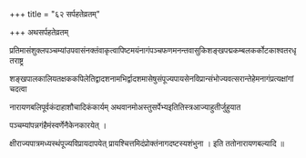 +++
title = "६२ सर्पहतेव्रतम्"

+++
अथसर्पहतेव्रतम्

प्रतिमासंशुक्लपञ्चम्यांउपवासंनक्तंवाकृत्वापिष्टमयंनागंपञ्चफणमनन्तवासुकिशङ्खपद्मकम्बलकर्कोटकाश्वतरधृतराष्ट्र

शङ्खपालकालियतक्षककपिलेतिद्वादशनामभिर्द्वादशमासेषुसंपूज्यपायसेनविप्रान्संभोज्यवत्सरान्तेहेमनागंप्रत्यक्षांगांचदत्वा

नारायणबलिपूर्वकंदाहाशौचादिकंकार्यम् अथवानमोअस्तुसर्पेभ्यइतितिस्त्रआज्याहुतीर्जुहुयात

पञ्चम्यांपन्नगंहैमंस्वर्णेनैकेनकारयेत् ।

क्षीराज्यपात्रमध्यस्थंपूज्यविप्रायदापयेत् प्रायश्चित्तमिदंप्रोक्तंनागदष्टस्यशंभुना । इति ततोनारायणबल्यादि ॥
